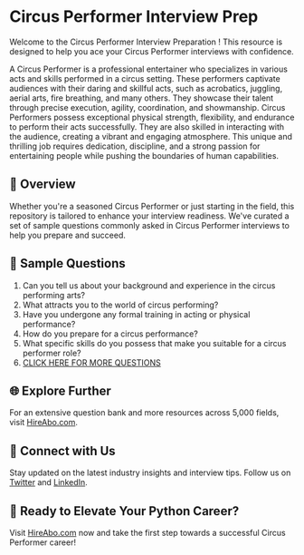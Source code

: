 # Circus Performer Interview Prep

Welcome to the Circus Performer Interview Preparation ! This resource is designed to help you ace your Circus Performer interviews with confidence.

A Circus Performer is a professional entertainer who specializes in various acts and skills performed in a circus setting. These performers captivate audiences with their daring and skillful acts, such as acrobatics, juggling, aerial arts, fire breathing, and many others. They showcase their talent through precise execution, agility, coordination, and showmanship. Circus Performers possess exceptional physical strength, flexibility, and endurance to perform their acts successfully. They are also skilled in interacting with the audience, creating a vibrant and engaging atmosphere. This unique and thrilling job requires dedication, discipline, and a strong passion for entertaining people while pushing the boundaries of human capabilities.

## 🚀 Overview

Whether you're a seasoned Circus Performer or just starting in the field, this repository is tailored to enhance your interview readiness. We've curated a set of sample questions commonly asked in Circus Performer interviews to help you prepare and succeed.

## 📝 Sample Questions

1. Can you tell us about your background and experience in the circus performing arts?
2. What attracts you to the world of circus performing?
3. Have you undergone any formal training in acting or physical performance?
4. How do you prepare for a circus performance?
5. What specific skills do you possess that make you suitable for a circus performer role?
6. [CLICK HERE FOR MORE QUESTIONS](https://hireabo.com/job/16_0_31/Circus%20Performer)

## 🌐 Explore Further

For an extensive question bank and more resources across 5,000 fields, visit [HireAbo.com](https://www.hireabo.com).

## 📱 Connect with Us

Stay updated on the latest industry insights and interview tips. Follow us on [Twitter](https://twitter.com/hireabo) and [LinkedIn](https://www.linkedin.com/in/hire-abo-3609972a8/).

## 🚀 Ready to Elevate Your Python Career?

Visit [HireAbo.com](https://www.hireabo.com) now and take the first step towards a successful Circus Performer career!